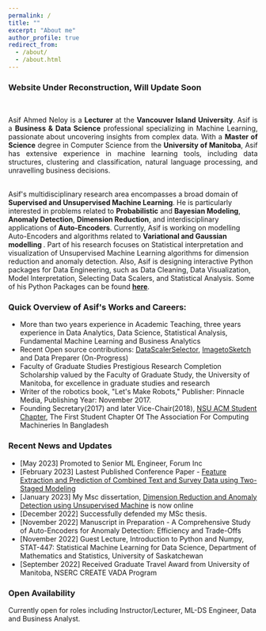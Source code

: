 ```yaml
---
permalink: /
title: ""
excerpt: "About me"
author_profile: true
redirect_from: 
  - /about/
  - /about.html
---
```


<h3>Website Under Reconstruction, Will Update Soon</h3>

<br/>
<p style="text-align:justify;"> Asif Ahmed Neloy is a <b>Lecturer</b> at the <b>Vancouver Island University</b>. Asif is a <b>Business & Data Science</b> professional specializing in Machine Learning, passionate about uncovering insights from complex data. With a <b>Master of Science</b> degree in Computer Science from the <b>University of Manitoba</b>, Asif has extensive experience in machine learning tools, including data structures, clustering and classification, natural language processing, and unravelling business decisions. 

<br/>
<br/>

Asif's multidisciplinary research area encompasses a broad domain of <b>Supervised and Unsupervised Machine Learning</b>. He is particularly interested in problems related to <b>Probabilistic</b> and <b>Bayesian Modeling</b>, <b>Anomaly Detection</b>, <b>Dimension Reduction</b>, and interdisciplinary applications of <b>Auto-Encoders</b>. Currently, Asif is working on modelling Auto-Encoders and algorithms related to <b>Variational and Gaussian modelling </b>. Part of his research focuses on Statistical interpretation and visualization of Unsupervised Machine Learning algorithms for dimension reduction and anomaly detection. Also, Asif is designing interactive Python packages for Data Engineering, such as Data Cleaning, Data Visualization, Model Interpretation, Selecting Data Scalers, and Statistical Analysis. Some of his Python Packages can be found <b><a href="https://pypi.org/user/aaneloy/" target="_blank">here</a></b>.
</p>


<p style="text-align:justify;">
<h3>Quick Overview of Asif's Works and Careers:</h3>

<ul>
          <li> More than two years experience in Academic Teaching, three years experience in Data Analytics, Data Science, Statistical Analysis, Fundamental Machine Learning and Business Analytics</li>
          <li> Recent Open source contributions: <a href="https://pypi.org/project/DataScalerSelector/" target="_blank">DataScalerSelector</a>, <a href="https://pypi.org/project/ImagetoSketch/" target="_blank">ImagetoSketch</a> and Data Preparer (On-Progress)</li>
          <li> Faculty of Graduate Studies Prestigious Research Completion Scholarship valued by the Faculty of Graduate Study, the University of Manitoba, for excellence in graduate studies and research</li>
          <li> Writer of the robotics book, "Let's Make Robots," Publisher: Pinnacle Media, Publishing Year: November 2017.</li>
          <li> Founding Secretary(2017) and later Vice-Chair(2018), <a href="https://nsusc.acm.org/" target="_blank">NSU ACM Student Chapter</a>, The First Student Chapter Of The Association For Computing Machineries In Bangladesh</li>

</ul>
</p>

<p style="text-align:justify;">
<h3>Recent News and Updates</h3>

<ul>
          <li> [May 2023] Promoted to Senior ML Engineer, Forum Inc</li>
          <li> [February 2023] Lastest Published Conference Paper - <a href="https://doi.org/10.1109/ICDMW58026.2022.00064">Feature Extraction and Prediction of Combined Text and Survey Data using Two-Staged Modeling</a></li>
          <li> [January 2023] My Msc dissertation, <a href="https://doi.org/10.1109/ICDMW58026.2022.00064">Dimension Reduction and Anomaly Detection using Unsupervised Machine</a> is now online</li>
          <li> [December 2022] Successfully defended my MSc thesis.</li>
          <li> [November 2022] Manuscript in Preparation - A Comprehensive Study of Auto-Encoders for Anomaly Detection: Efficiency and Trade-Offs</li>
          <li> [November 2022] Guest Lecture, Introduction to Python and Numpy, STAT-447: Statistical Machine Learning for Data Science, Department of Mathematics and Statistics, University of Saskatchewan</li>
          <li> [September 2022] Received Graduate Travel Award from University of Manitoba, NSERC CREATE VADA Program</li>

</ul>
</p>

<p style="text-align:justify;">
<h3>Open Availability</h3>

Currently open for roles including Instructor/Lecturer, ML-DS Engineer, Data and Business Analyst.

</p>

